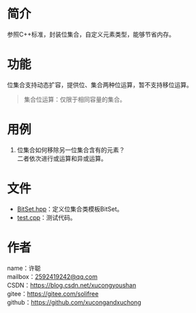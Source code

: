 # 简介
参照C++标准，封装位集合，自定义元素类型，能够节省内存。

# 功能
位集合支持动态扩容，提供位、集合两种位运算，暂不支持移位运算。
> 集合位运算：仅限于相同容量的集合。

# 用例
1. 位集合如何移除另一位集合含有的元素？  
二者依次进行或运算和异或运算。

# 文件
* [BitSet.hpp](BitSet.hpp)：定义位集合类模板BitSet。
* [test.cpp](test.cpp)：测试代码。

# 作者
name：许聪  
mailbox：2592419242@qq.com  
CSDN：https://blog.csdn.net/xucongyoushan  
gitee：https://gitee.com/solifree  
github：https://github.com/xucongandxuchong
